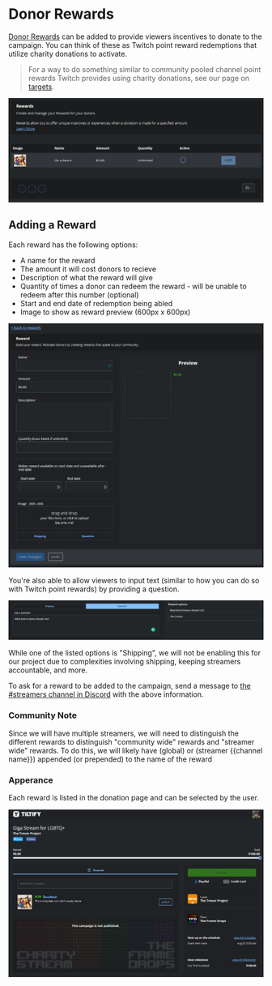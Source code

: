 # Donor Rewards

[Donor Rewards](https://info.tiltify.com/support/solutions/articles/43000011862-adding-incentives-targets-formerly-known-as-challenges-) can be added to provide
viewers incentives to donate to the campaign. You can think of these as Twitch point reward redemptions that utilize charity
donations to activate.

> For a way to do something similar to community pooled channel point rewards Twitch provides using charity donations,
> see our page on [targets](/streamers-setup/tiltify/targets/).

![A list of rewards. One rewards reads "Do a dance" with a $5 amount, unlimited quantities, but not active](./tiltify_rewards_list.png)

## Adding a Reward

Each reward has the following options:

- A name for the reward
- The amount it will cost donors to recieve
- Description of what the reward will give
- Quantity of times a donor can redeem the reward - will be unable to redeem after this number (optional)
- Start and end date of redemption being abled
- Image to show as reward preview (600px x 600px)

![Reward options screen](./tiltify_rewards_options.png)

You're also able to allow viewers to input text (similar to how you can do so with Twitch point rewards) by providing a question.

![Asking "What kind of dance should I do?" with the user answering "The Carlson"](./tiltify_reward_kind_of_dance.png)

While one of the listed options is "Shipping", we will not be enabling this for our project due to complexities involving
shipping, keeping streamers accountable, and more.

To ask for a reward to be added to the campaign, send a message to [the #streamers channel in Discord](https://discord.theframedrops.com) with the above information.

### Community Note

Since we will have multiple streamers, we will need to distinguish the different rewards to distinguish "community wide" rewards and
"streamer wide" rewards. To do this, we will likely have (global) or (streamer {{channel name}}) appended (or prepended) to the name of the reward

### Apperance

Each reward is listed in the donation page and can be selected by the user.

![The donation page with reward option listed.](./active_reward.png)
